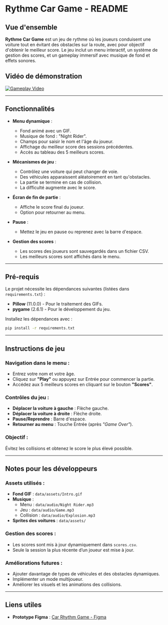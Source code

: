 # Rythme Car Game - README

## Vue d'ensemble

**Rythme Car Game** est un jeu de rythme où les joueurs conduisent une voiture tout en évitant des obstacles sur la route, avec pour objectif d'obtenir le meilleur score. Le jeu inclut un menu interactif, un système de gestion des scores, et un gameplay immersif avec musique de fond et effets sonores.

## Vidéo de démonstration

[![Gameplay Video](https://via.placeholder.com/800x450.png?text=Vid%C3%A9o+de+d%C3%A9monstration)](https://github.com/user-attachments/assets/6bf89fb6-f086-4fa7-92a2-c2b34a57e060)

---

## Fonctionnalités

- **Menu dynamique** :  
  - Fond animé avec un GIF.  
  - Musique de fond : "Night Rider".  
  - Champs pour saisir le nom et l'âge du joueur.  
  - Affichage du meilleur score des sessions précédentes.  
  - Accès au tableau des 5 meilleurs scores.

- **Mécanismes de jeu** :  
  - Contrôlez une voiture qui peut changer de voie.  
  - Des véhicules apparaissent aléatoirement en tant qu'obstacles.  
  - La partie se termine en cas de collision.  
  - La difficulté augmente avec le score.

- **Écran de fin de partie** :  
  - Affiche le score final du joueur.  
  - Option pour retourner au menu.

- **Pause** :  
  - Mettez le jeu en pause ou reprenez avec la barre d'espace.

- **Gestion des scores** :  
  - Les scores des joueurs sont sauvegardés dans un fichier CSV.  
  - Les meilleurs scores sont affichés dans le menu.

---

## Pré-requis

Le projet nécessite les dépendances suivantes (listées dans `requirements.txt`) :
- **Pillow** (11.0.0) - Pour le traitement des GIFs.
- **pygame** (2.6.1) - Pour le développement du jeu.

Installez les dépendances avec :
```bash
pip install -r requirements.txt
```
---

## Instructions de jeu

### Navigation dans le menu :
- Entrez votre nom et votre âge.
- Cliquez sur **"Play"** ou appuyez sur Entrée pour commencer la partie.
- Accédez aux 5 meilleurs scores en cliquant sur le bouton **"Scores"**.

### Contrôles du jeu :
- **Déplacer la voiture à gauche** : Flèche gauche.
- **Déplacer la voiture à droite** : Flèche droite.
- **Pause/Reprendre** : Barre d'espace.
- **Retourner au menu** : Touche Entrée (après *"Game Over"*).

### Objectif :
Évitez les collisions et obtenez le score le plus élevé possible.

---

## Notes pour les développeurs

### Assets utilisés :
- **Fond GIF** : `data/assets/Intro.gif`
- **Musique** :
  - Menu : `data/audio/Night Rider.mp3`
  - Jeu : `data/audio/Game.mp3`
  - Collision : `data/audio/Explosion.mp3`
- **Sprites des voitures** : `data/assets/`

### Gestion des scores :
- Les scores sont mis à jour dynamiquement dans `scores.csv`.
- Seule la session la plus récente d’un joueur est mise à jour.

### Améliorations futures :
- Ajouter davantage de types de véhicules et des obstacles dynamiques.
- Implémenter un mode multijoueur.
- Améliorer les visuels et les animations des collisions.

---

## Liens utiles
- **Prototype Figma** : [Car Rhythm Game - Figma](https://www.figma.com/design/kj3WOnmfUVPsRU5jTDYrFH/Car-Rhythm-Game?node-id=0-1&m=dev&t=ZsFqjizqDA1D8xZb-1)



